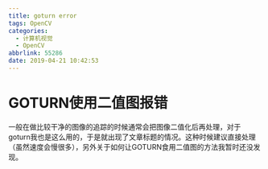 ```yaml
---
title: goturn error
tags: OpenCV
categories:
  - 计算机视觉
  - OpenCV
abbrlink: 55286
date: 2019-04-21 10:42:53
---
```


# GOTURN使用二值图报错

一般在做比较干净的图像的追踪的时候通常会把图像二值化后再处理，对于goturn我也是这么用的，于是就出现了文章标题的情况。这种时候建议直接处理（虽然速度会慢很多），另外关于如何让GOTURN食用二值图的方法我暂时还没发现。